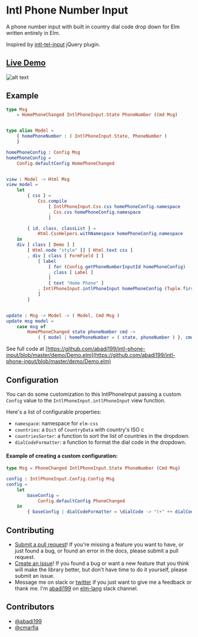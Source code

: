 # Intl Phone Number Input
A phone number input with built in country dial code drop down for Elm written entirely in Elm.

Inspired by [intl-tel-input](https://intl-tel-input.com/) jQuery plugin.

## [Live Demo]()

![alt text](https://raw.githubusercontent.com/abadi199/intl-phone-input/master/images/demo.gif "Sample of IntlPhoneInput form")

## Example
```elm
type Msg
    = HomePhoneChanged IntlPhoneInput.State PhoneNumber (Cmd Msg)


type alias Model =
    { homePhoneNumber : ( IntlPhoneInput.State, PhoneNumber )
    }

homePhoneConfig : Config Msg
homePhoneConfig =
    Config.defaultConfig HomePhoneChanged


view : Model -> Html Msg
view model =
    let
        { css } =
            Css.compile
                [ IntlPhoneInput.Css.css homePhoneConfig.namespace
                , Css.css homePhoneConfig.namespace
                ]

        { id, class, classList } =
            Html.CssHelpers.withNamespace homePhoneConfig.namespace
    in
    div [ class [ Demo ] ]
        [ Html.node "style" [] [ Html.text css ]
        , div [ class [ FormField ] ]
            [ label
                [ for (Config.getPhoneNumberInputId homePhoneConfig)
                , class [ Label ]
                ]
                [ text "Home Phone" ]
            , IntlPhoneInput.intlPhoneInput homePhoneConfig (Tuple.first model.homePhoneNumber) (Tuple.second model.homePhoneNumber)
            ]
        ]


update : Msg -> Model -> ( Model, Cmd Msg )
update msg model =
    case msg of
        HomePhoneChanged state phoneNumber cmd ->
            ( { model | homePhoneNumber = ( state, phoneNumber ) }, cmd )

```
See full code at [https://github.com/abadi199/intl-phone-input/blob/master/demo/Demo.elm](https://github.com/abadi199/intl-phone-input/blob/master/demo/Demo.elm)

## Configuration

You can do some customization to this IntlPhoneInput passing a custom `Config` value to the  `IntlPhoneInput.intlPhoneInput` view function.

Here's a list of configurable properties:
- `namespace`: namespace for `elm-css`
- `countries`: a `Dict` of `CountryData` with country's ISO c
- `countriesSorter`: a function to sort the list of countries in the dropdown.
- `dialCodeFormatter`: a function to format the dial code in the dropdown.

#### Example of creating a custom configuration:
```elm
type Msg = PhoneChanged IntlPhoneInput.State PhoneNumber (Cmd Msg)

config : IntlPhoneInput.Config.Config Msg 
config =
    let
        baseConfig =
            Config.defaultConfig PhoneChanged
    in
        { baseConfig | dialCodeFormatter = \dialCode -> "(+" ++ dialCode ++ ")" }
```

## Contributing
- [Submit a pull request](https://github.com/abadi199/intl-phone-input)! If you're missing a feature you want to have, or just found a bug, or found an error in the docs, please submit a pull request.
- [Create an issue](https://github.com/abadi199/intl-phone-input/issues)! If you found a bug or want a new feature that you think will make the library better, but don't have time to do it yourself, please submit an issue.
- Message me on slack or [twitter](https://twitter.com/abadikurniawan) if you just want to give me a feedback or thank me. I'm [abadi199](https://elmlang.slack.com/team/abadi199) on [elm-lang](https://elmlang.herokuapp.com/) slack channel.

## Contributors
- [@abadi199](https://github.com/abadi199/)
- [@cmarfia](https://github.com/cmarfia)
